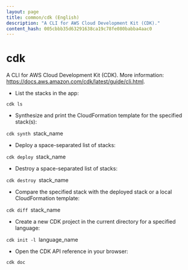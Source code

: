 ```yaml
---
layout: page
title: common/cdk (English)
description: "A CLI for AWS Cloud Development Kit (CDK)."
content_hash: 005cbbb35d63291638ca19c78fe080babba4aac0
---
```

# cdk

A CLI for AWS Cloud Development Kit (CDK).
More information: <https://docs.aws.amazon.com/cdk/latest/guide/cli.html>.

- List the stacks in the app:

`cdk ls`

- Synthesize and print the CloudFormation template for the specified stack(s):

`cdk synth `<span class="tldr-var badge badge-pill bg-dark-lm bg-white-dm text-white-lm text-dark-dm font-weight-bold">stack_name</span>

- Deploy a space-separated list of stacks:

`cdk deploy `<span class="tldr-var badge badge-pill bg-dark-lm bg-white-dm text-white-lm text-dark-dm font-weight-bold">stack_name</span>

- Destroy a space-separated list of stacks:

`cdk destroy `<span class="tldr-var badge badge-pill bg-dark-lm bg-white-dm text-white-lm text-dark-dm font-weight-bold">stack_name</span>

- Compare the specified stack with the deployed stack or a local CloudFormation template:

`cdk diff `<span class="tldr-var badge badge-pill bg-dark-lm bg-white-dm text-white-lm text-dark-dm font-weight-bold">stack_name</span>

- Create a new CDK project in the current directory for a specified language:

`cdk init -l `<span class="tldr-var badge badge-pill bg-dark-lm bg-white-dm text-white-lm text-dark-dm font-weight-bold">language_name</span>

- Open the CDK API reference in your browser:

`cdk doc`
